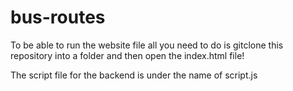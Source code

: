 # bus-routes
To be able to run the website file all you need to do is gitclone this repository into a folder and then open the index.html file!

The script file for the backend is under the name of script.js
